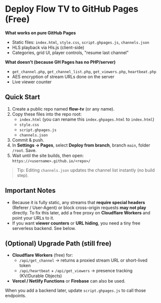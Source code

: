 # Deploy Flow TV to GitHub Pages (Free)

**What works on pure GitHub Pages**
- Static files: `index.html`, `style.css`, `script.ghpages.js`, `channels.json`
- HLS playback via Hls.js (client-side)
- Categories, grid UI, player controls, "resume last channel"

**What doesn't (because GH Pages has no PHP/server)**
- `get_channel.php`, `get_channel_list.php`, `get_viewers.php`, `heartbeat.php`
- AES encryption of stream URLs done on the server
- Live viewer counter

## Quick Start
1. Create a public repo named **flow-tv** (or any name).
2. Copy these files into the repo root:
   - `index.html` (you can rename this `index.ghpages.html` to `index.html`)
   - `style.css`
   - `script.ghpages.js`
   - `channels.json`
3. Commit & push.
4. In **Settings → Pages**, select **Deploy from branch**, branch `main`, folder `/root`. Save.
5. Wait until the site builds, then open: `https://<username>.github.io/<repo>/`

> Tip: Editing `channels.json` updates the channel list instantly (no build step).

## Important Notes
- Because it is fully static, any streams that **require special headers** (Referer / User-Agent) or block cross-origin requests **may not play** directly. To fix this later, add a free proxy on **Cloudflare Workers** and point your URLs to it.
- If you want **viewer counters** or **URL hiding**, you need a tiny free serverless backend. See below.

## (Optional) Upgrade Path (still free)
- **Cloudflare Workers** (free) for:
  - `/api/get_channel` → returns a proxied stream URL or short-lived token
  - `/api/heartbeat` + `/api/get_viewers` → presence tracking (KV/Durable Objects)
- **Vercel / Netlify Functions** or **Firebase** can also be used.

When you add a backend later, update `script.ghpages.js` to call those endpoints.

